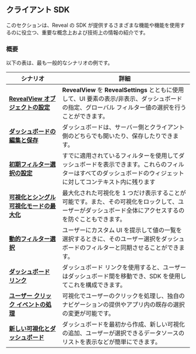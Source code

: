 ## クライアント SDK  

このセクションは、Reveal の SDK が提供するさまざまな機能や機能を使用するのに役立つ、重要な概念上および技術上の情報の紹介です。

### 概要

以下の表は、最も一般的なシナリオの例です。


|**シナリオ**    |**詳細** |
|---|---|
| [**RevealView オブジェクトの設定**](configuring-revealview.md) | **RevealView** を **RevealSettings** とともに使用して、UI 要素の表示/非表示、ダッシュボードの指定、グローバル フィルター値の選択を行うことができます。 |
| [**ダッシュボードの編集と保存**](editing-saving-dashboards.md) | ダッシュボードは、サーバー側とクライアント側のどちらでも開いたり、保存したりできます。 |
| [**初期フィルター選択の設定**](setting-initial-filters.md) | すでに適用されているフィルターを使用してダッシュボードを表示できます。これらのフィルターはすべてのダッシュボードのウィジェットに対してコンテキスト内に残ります |
| [**可視化とシングル可視化モードの最大化**](maximizing-visualizations.md) | 最大化された可視化を 1 つだけ表示することが可能です。また、その可視化をロックして、ユーザーがダッシュボード全体にアクセスするのを防ぐこともできます。 |
| [**動的フィルター選択**](setting-dynamic-filters.md) | ユーザーにカスタム UI を提示して値の一覧を選択するときに、そのユーザー選択をダッシュボードのフィルターと同期させることができます。 |
| [**ダッシュボード リンク**](dashboard-linking.md) | ダッシュボード リンクを使用すると、ユーザーはダッシュボード間を移動でき、SDK を使用してこれを構成できます。 |
| [**ユーザー クリック イベントの処理**](handling-click-events.md)| 可視化でユーザーのクリックを処理し、独自のナビゲーションの提供やアプリ内の既存の選択の変更が可能です。 |
| [**新しい可視化とダッシュボード**](creating-visualizations-dashboards.md)| ダッシュボードを最初から作成、新しい可視化の追加、ユーザーが選択できるデータソースのリストを表示などが簡単にできます。|
